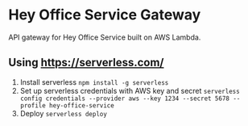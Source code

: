 # Hey Office Service Gateway

API gateway for Hey Office Service built on AWS Lambda.

## Using https://serverless.com/

1. Install serverless `npm install -g serverless`
2. Set up serverless credentials with AWS key and secret `serverless config credentials --provider aws --key 1234 --secret 5678 --profile hey-office-service`
3. Deploy `serverless deploy`
